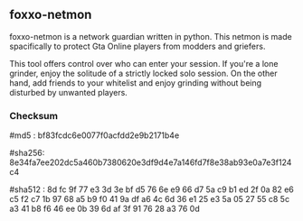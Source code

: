 ## foxxo-netmon

foxxo-netmon is a network guardian written in python. This netmon is made spacifically to protect Gta Online players from modders and griefers. 

This tool offers control over who can enter your session. If you're a lone grinder, enjoy the solitude of a strictly locked solo session. On the other hand, add friends to your whitelist and enjoy grinding without being disturbed by unwanted players.

### Checksum
#md5 :
bf83fcdc6e0077f0acfdd2e9b2171b4e

#sha256:
8e34fa7ee202dc5a460b7380620e3df9d4e7a146fd7f8e38ab93e0a7e3f124c4

#sha512 :
8d fc 9f 77 e3 3d 3e bf d5 76 6e e9 66 d7 5a c9 b1 ed 2f 0a 82 e6 c5 f2 c7 1b 97 68 a5 b9 f0 41 9a df a6 4c 6d 36 e1 25 e3 5a 05 27 55 c8 5c a3 41 b8 f6 46 ee 0b 39 6d af 3f 91 76 28 a3 76 0d
